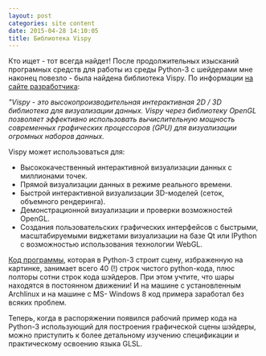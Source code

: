 ```yaml
---
layout: post
categories: site content
date: 2015-04-28 14:10:05
title: Библиотека Vispy
---
```

<p>Кто ищет - тот всегда найдет! После продолжительных изысканий програмных средств для 
работы из среды Python-3 с шейдерами мне наконец повезло - была найдена библиотека Vispy. 
По информации <a href="http://vispy.org/index.html">на сайте разработчика</a>:</p>

<p><em>"Vispy - это высокопроизводительная интерактивная 2D / 3D библиотека для 
визуализации данных. Vispy через библиотеку OpenGL позволяет эффективно использовать 
вычислительную мощность современных графических процессоров (GPU) для визуализации 
огромных наборов данных.</em></p>

<p>Vispy может использоваться для:</p>
<ul><li>Высококачественный интерактивной визуализации данных с миллионами точек.</li>
<li>Прямой визуализации данных в режиме реального времени.</li>
<li>Быстрой интерактивной визуализации 3D-моделей (сеток, объемного рендеринга).</li>
<li>Демонстрационной визуализации и проверки возможностей OpenGL.</li>
<li>Создания пользовательских графических интерфейсов с быстрыми, масштабируемыми 
виджетами визуализации на базе Qt или IPython с возможностью использования технологии 
WebGL.</li>
</ul>

<p><a target="_blank" href="http://vispy.org/examples/demo/gloo/raytracing.html">Код 
программы</a>, которая в Python-3 строит сцену, избраженную на картинке, занимает всего 40 (!) 
строк чистого python-кода, плюс полторы сотни строк кода шэйдеров. При этом учтите, что шары 
находятся в постоянном движении! И на машине с установленным Archlinux и на машине с MS-
Windows 8 код примера заработал без всяких проблем.</p>

<p>Теперь, когда в распоряжении появился рабочий пример кода на Python-3 использующий для 
построения графической сцены шэйдеры, можно приступить к более детальному изучению 
спецификации и практическому освоению языка GLSL.</p>



